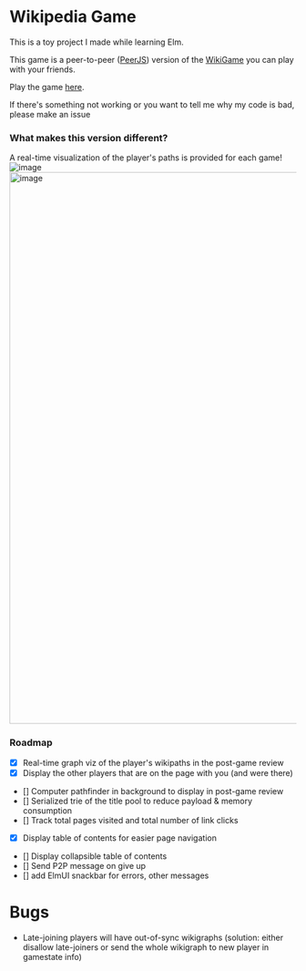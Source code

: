 
# Wikipedia Game

This is a toy project I made while learning Elm.

This game is a peer-to-peer ([PeerJS](https://peerjs.com/)) version of the [WikiGame](https://en.wikipedia.org/wiki/Wikipedia:Wiki_Game) you can play with your friends.

Play the game [here](https://nicolaswinsten.github.io/racer).

If there's something not working or you want to tell me why my code is bad, please make an issue

### What makes this version different?
A real-time visualization of the player's paths is provided for each game!
![image](https://github.com/NicolasWinsten/racer/assets/56099103/731fde5a-5711-41ae-8d58-c0d03674c6d9)
<img width="969" alt="image" src="https://github.com/NicolasWinsten/racer/assets/56099103/afbcc4e3-6972-47c3-960a-3290784e6e81">




### Roadmap

- [X] Real-time graph viz of the player's wikipaths in the post-game review
- [x] Display the other players that are on the page with you (and were there) 
- [] Computer pathfinder in background to display in post-game review
- [] Serialized trie of the title pool to reduce payload & memory consumption
- [] Track total pages visited and total number of link clicks
- [X] Display table of contents for easier page navigation
- [] Display collapsible table of contents
- [] Send P2P message on give up
- [] add ElmUI snackbar for errors, other messages

# Bugs
- Late-joining players will have out-of-sync wikigraphs (solution: either disallow late-joiners or send the whole wikigraph to new player in gamestate info)
